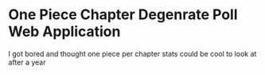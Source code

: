 # One Piece Chapter Degenrate Poll Web Application

I got bored and thought one piece per chapter stats could be cool to look at after a year
